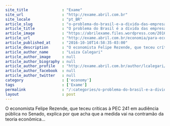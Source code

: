 ```yaml
---
site_title               : "Exame"
site_url                 : "http://exame.abril.com.br"
site_locale              : "pt_BR"
article_slug             : "o-problema-do-brasil-e-a-divida-das-empresas-diz-economista"
article_title            : "O problema do Brasil é a dívida das empresas, diz economista"
article_image            : "https://abrilexame.files.wordpress.com/2016/10/size_960_16_9_29026928975_ab4073c8e8_k.jpg?quality=70&strip=all&w=960"
article_url              : "http://exame.abril.com.br/economia/para-economista-pec-troca-pneu-de-carro-com-motor-fundido/"
article_published_at     : "2016-10-10T14:58:35-03:00"
article_description      : "O economista Felipe Rezende, que teceu críticas à PEC 241 em audiência pública no Senado, explica por que acha que a medida vai na contramão da teoria econômica..."
article_author_name      : "Luiza Calegari"
article_author_image     : null
article_author_biography : null
article_author_profile   : "http://exame.abril.com.br/author/lcalegari/"
article_author_facebook  : null
article_author_twitter   : null
category                 : ['economy']
tags                     : ['Exame']
permalink                : "/:categories/o-problema-do-brasil-e-a-divida-das-empresas-diz-economista/"
layout                   : post
---
```


O economista Felipe Rezende, que teceu críticas à PEC 241 em audiência pública no Senado, explica por que acha que a medida vai na contramão da teoria econômica...
